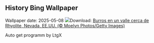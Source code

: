 ## History Bing Wallpaper
Wallpaper date: 2025-05-08
![](https://www.bing.com/th?id=OHR.RhyoliteDonkeys_ES-ES0826770025_UHD.jpg&w=1000)Download: [Burros en un valle cerca de Rhyolite, Nevada, EE.UU. (© Moelyn Photos/Getty Images)](https://www.bing.com/th?id=OHR.RhyoliteDonkeys_ES-ES0826770025_UHD.jpg)

Auto get programm by LtgX
